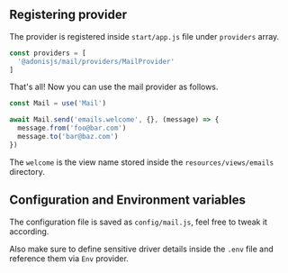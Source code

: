 ## Registering provider

The provider is registered inside `start/app.js` file under `providers` array.

```js
const providers = [
  '@adonisjs/mail/providers/MailProvider'
]
```

That's all! Now you can use the mail provider as follows.

```js
const Mail = use('Mail')

await Mail.send('emails.welcome', {}, (message) => {
  message.from('foo@bar.com')
  message.to('bar@baz.com')
})
```

The `welcome` is the view name stored inside the `resources/views/emails` directory.

## Configuration and Environment variables

The configuration file is saved as `config/mail.js`, feel free to tweak it according.

Also make sure to define sensitive driver details inside the `.env` file and reference them via `Env` provider.
